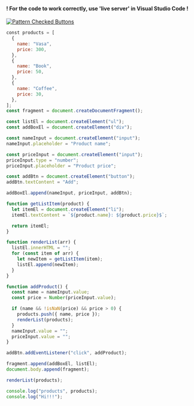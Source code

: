 #### ! For the code to work correctly, use 'live server' in Visual Studio Code !
[![Pattern Checked Buttons](https://github.com/AndriiKot/VanillaJS__Cooks/blob/main/_002_render_and_add_DOM-elements/__demo__/__v1_0_0__.png)](https://github.com/AndriiKot/VanillaJS__Cooks/blob/main/_002_render_and_add_DOM-elements/_00-0__Best__Praxe__)
```js
﻿const products = [
  {
    name: "Vasa",
    price: 300,
  },
  {
    name: "Book",
    price: 50,
  },
  {
    name: "Coffee",
    price: 30,
  },
];
const fragment = document.createDocumentFragment();

const listEl = document.createElement("ul");
const addBoxEl = document.createElement("div");

const nameInput = document.createElement("input");
nameInput.placeholder = "Product name";

const priceInput = document.createElement("input");
priceInput.type = "number";
priceInput.placeholder = "Product price";

const addBtn = document.createElement("button");
addBtn.textContent = "Add";

addBoxEl.append(nameInput, priceInput, addBtn);

function getListItem(product) {
  let itemEl = document.createElement("li");
  itemEl.textContent = `${product.name}: ${product.price}$`;

  return itemEl;
}

function renderList(arr) {
  listEl.innerHTML = "";
  for (const item of arr) {
    let newItem = getListItem(item);
    listEl.append(newItem);
  }
}

function addProduct() {
  const name = nameInput.value;
  const price = Number(priceInput.value);

  if (name && !isNaN(price) && price > 0) {
    products.push({ name, price });
    renderList(products);
  }
  nameInput.value = "";
  priceInput.value = "";
}

addBtn.addEventListener("click", addProduct);

fragment.append(addBoxEl, listEl);
document.body.append(fragment);

renderList(products);

console.log("products", products);
console.log("Hi!!!");
```
